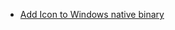 - [Add Icon to Windows native binary](https://github.com/gluonhq/substrate/pull/1090#issuecomment-1479999989)
